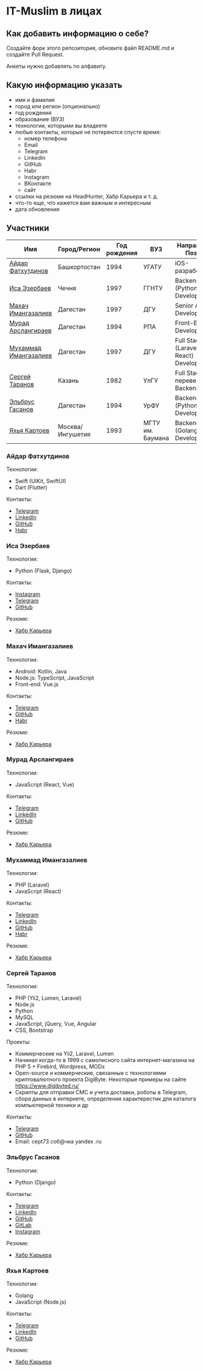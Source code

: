 # IT-Muslim в лицах

## Как добавить информацию о себе?

Создайте форк этого репозитория, обновите файл README.md и создайте Pull Request.

Анкеты нужно добавлять по алфавиту.

## Какую информацию указать

- имя и фамилия
- город или регион (опционально)
- год рождения
- образование (ВУЗ)
- технологии, которыми вы владеете
- любые контакты, которые не потеряются спустя время:
  - номер телефона
  - Email
  - Telegram
  - LinkedIn
  - GitHub
  - Habr
  - Instagram
  - ВКонтакте
  - сайт
- ссылки на резюме на HeadHunter, Хабр Карьера и т. д.
- что-то еще, что кажется вам важным и интересным
- дата обновления

## Участники

Имя | Город/Регион | Год рождения | ВУЗ | Направление/Позиция | Дата обновления |
| --- | --- | --- | --- | --- | --- |
[Айдар Фатхутдинов](#айдар-фатхутдинов) | Башкортостан | 1994 | УГАТУ | iOS-разработка | 06.03.2021 |
[Иса Эзербаев](#иса-эзербаев) | Чечня | 1997 | ГГНТУ | Backend (Python/Django) Developer | 07.03.2021 |
[Махач Имангазалиев](#махач-имангазалиев) | Дагестан | 1997 | ДГУ | Senior Android Developer | 07.03.2021 |
[Мурад Арслангираев](#мурад-арслангираев) | Дагестан | 1994 | РПА | Front-End Developer | 06.03.2021 |
[Мухаммад Имангазалиев](#мухаммад-имангазалиев) | Дагестан | 1997 | ДГУ | Full Stack (Laravel + React) Developer | 06.03.2021 |
[Сергей Таранов](#сергей-таранов) | Казань | 1982 | УлГУ | Full Stack (с перевесом на Backend) | 07.03.2021 |
[Эльбрус Гасанов](#эльбрус-гасанов) | Дагестан | 1994 | УрФУ | Backend (Python/Django) Developer | 07.03.2021 |
[Яхья Картоев](#яхья-картоев) | Москва/Ингушетия | 1993 | МГТУ им. Баумана | Backend (Golang) Developer | 07.03.2021 |

### Айдар Фатхутдинов

Технологии:

- Swift (UIKit, SwiftUI)
- Dart (Flutter)

Контакты:

- [Telegram](https://t.me/aidarjkee)
- [LinkedIn](https://www.linkedin.com/in/aidarjkee)
- [GitHub](https://github.com/aidarjkee)
- [Habr](https://habr.com/ru/users/fatkhutdinov1)

### Иса Эзербаев

Технологии:

- Python (Flask, Django)

Контакты:

- [Instagram](https://www.instagram.com/i.monoteist/)
- [Telegram](https://t.me/iezerbaev)
- [GitHub](https://github.com/iezerbaev)

Резюме:

- [Хабр Карьера](https://career.habr.com/isa-ezerbaev)

### Махач Имангазалиев

Технологии:

- Android: Kotlin, Java
- Node.js: TypeScript, JavaScript
- Front-end: Vue.js

Контакты:

- [Telegram](https://t.me/unniked)
- [GitHub](https://github.com/ImangazalievM)
- [Habr](https://habr.com/ru/users/imangazalievm)

Резюме:

- [Хабр Карьера](https://career.habr.com/imangazalievm)

### Мурад Арслангираев

Технологии:

- JavaScript (React, Vue)

Контакты:

- [Telegram](https://t.me/QwertyaMur)
- [LinkedIn](https://www.linkedin.com/in/murad-arslangiraev-603308190/)
- [GitHub](https://github.com/webdevmurad)

Резюме:

- [Хабр Карьера](https://career.habr.com/muradars)

### Мухаммад Имангазалиев

Технологии:

- PHP (Laravel)
- JavaScript (React)

Контакты:

- [Telegram](https://t.me/MuhammadDoo)
- [LinkedIn](https://www.linkedin.com/in/muhammad-imangazaliev/)
- [GitHub](https://github.com/Imangazaliev)
- [Habr](https://habr.com/ru/users/muhammad_97/)

Резюме:

- [Хабр Карьера](https://career.habr.com/muhammad97)

### Сергей Таранов

Технологии:

- PHP (Yii2, Lumen, Laravel)
- Node.js
- Python
- MySQL
- JavaScript, jQuery, Vue, Angular
- CSS, Bootstrap

Проекты:

- Коммерческие на Yii2, Laravel, Lumen
- Начинал когда-то в 1999 с самописного сайта интернет-магазина на PHP 5 + Firebird, Wordpress, MODx
- Open-source и коммерческие, связанные с технологиями криптовалютного проекта DigiByte. Некоторые примеры на сайте https://www.digibyted.ru/
- Скрипты для отправки СМС и учета доставки, роботы в Telegram, сбора данных в интернете, определения характерестик для каталога компьютерной техники и др

Контакты:

- [Telegram](https://t.me/cept73)
- [GitHub](https://github.com/cept73)
- Email: cept73 соб@чка yandex .ru

### Эльбрус Гасанов

Технологии:
- Python (Django)

Контакты:
- [Telegram](https://t.me/Elbrus_Al_Hasan)
- [LinkedIn](https://www.linkedin.com/in/elbrus-gasanov-960aa7191/)
- [GitHub](https://github.com/ElbrusGasanov)
- [GitLab](https://gitlab.com/ElbrusGasanov)
- [Instagram](https://www.instagram.com/elbrus_al_hasan/)

Резюме:

- [Хабр Карьера](https://career.habr.com/elbrusgasanov)

### Яхья Картоев

Технологии:
- Golang
- JavaScript (Node.js)

Контакты:

- [Telegram](https://t.me/jumkarto)
- [LinkedIn](https://www.linkedin.com/in/jumkarto/)
- [GitHub](https://github.com/yakartoev)

Резюме:

- [Хабр Карьера](https://career.habr.com/yakartoev)
